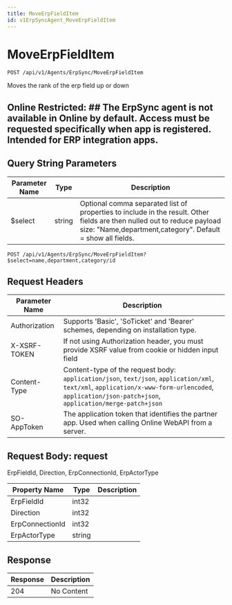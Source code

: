 ```yaml
---
title: MoveErpFieldItem
id: v1ErpSyncAgent_MoveErpFieldItem
---
```


# MoveErpFieldItem

```http
POST /api/v1/Agents/ErpSync/MoveErpFieldItem
```

Moves the rank of the erp field up or down



## Online Restricted: ## The ErpSync agent is not available in Online by default. Access must be requested specifically when app is registered. Intended for ERP integration apps.





## Query String Parameters

| Parameter Name | Type |  Description |
|----------------|------|--------------|
| $select | string |  Optional comma separated list of properties to include in the result. Other fields are then nulled out to reduce payload size: "Name,department,category". Default = show all fields. |

```http
POST /api/v1/Agents/ErpSync/MoveErpFieldItem?$select=name,department,category/id
```


## Request Headers

| Parameter Name | Description |
|----------------|-------------|
| Authorization  | Supports 'Basic', 'SoTicket' and 'Bearer' schemes, depending on installation type. |
| X-XSRF-TOKEN   | If not using Authorization header, you must provide XSRF value from cookie or hidden input field |
| Content-Type | Content-type of the request body: `application/json`, `text/json`, `application/xml`, `text/xml`, `application/x-www-form-urlencoded`, `application/json-patch+json`, `application/merge-patch+json` |
| SO-AppToken | The application token that identifies the partner app. Used when calling Online WebAPI from a server. |

## Request Body: request  

ErpFieldId, Direction, ErpConnectionId, ErpActorType 

| Property Name | Type |  Description |
|----------------|------|--------------|
| ErpFieldId | int32 |  |
| Direction | int32 |  |
| ErpConnectionId | int32 |  |
| ErpActorType | string |  |


## Response


| Response | Description |
|----------------|-------------|
| 204 | No Content |